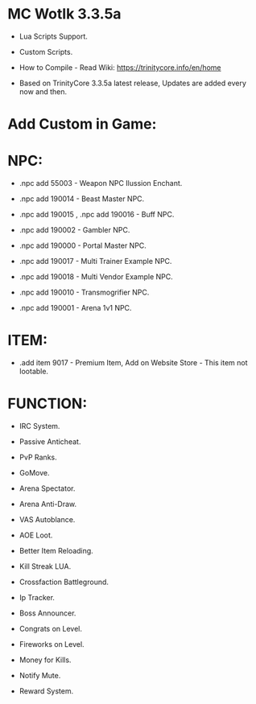# MC Wotlk 3.3.5a

* Lua Scripts Support.

* Custom Scripts.

* How to Compile - Read Wiki: https://trinitycore.info/en/home

* Based on TrinityCore 3.3.5a latest release, Updates are added every now and then.

# Add Custom in Game:

# NPC:

* .npc add 55003 - Weapon NPC Ilussion Enchant.

* .npc add 190014 - Beast Master NPC.

* .npc add 190015 , .npc add 190016 - Buff NPC.

* .npc add 190002 - Gambler NPC.

* .npc add 190000 - Portal Master NPC.

* .npc add 190017 - Multi Trainer Example NPC.

* .npc add 190018 - Multi Vendor Example NPC.

* .npc add 190010 - Transmogrifier NPC.

* .npc add 190001 - Arena 1v1 NPC.

# ITEM:

* .add item 9017 - Premium Item, Add on Website Store - This item not lootable.

# FUNCTION:

* IRC System.

* Passive Anticheat.

* PvP Ranks.

* GoMove.

* Arena Spectator.

* Arena Anti-Draw.

* VAS Autoblance.

* AOE Loot.

* Better Item Reloading.

* Kill Streak LUA.

* Crossfaction Battleground.

* Ip Tracker.

* Boss Announcer.

* Congrats on Level.

* Fireworks on Level.

* Money for Kills.

* Notify Mute.

* Reward System.
